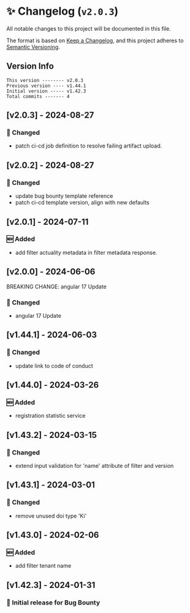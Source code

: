 # ✨ Changelog (`v2.0.3`)

All notable changes to this project will be documented in this file.

The format is based on [Keep a Changelog](https://keepachangelog.com/en/1.0.0/),
and this project adheres to [Semantic Versioning](https://semver.org/spec/v2.0.0.html).

## Version Info

```text
This version -------- v2.0.3
Previous version ---- v1.44.1
Initial version ----- v1.42.3
Total commits ------- 4
```

## [v2.0.3] - 2024-08-27

### 🔄 Changed

- patch ci-cd job definition to resolve failing artifact upload.

## [v2.0.2] - 2024-08-27

### 🔄 Changed

- update bug bounty template reference
- patch ci-cd template version, align with new defaults

## [v2.0.1] - 2024-07-11

### 🆕 Added

- add filter actuality metadata in filter metadata response.

## [v2.0.0] - 2024-06-06

BREAKING CHANGE: angular 17 Update

### 🔄 Changed

- angular 17 Update

## [v1.44.1] - 2024-06-03

### 🔄 Changed

- update link to code of conduct

## [v1.44.0] - 2024-03-26

### 🆕 Added

- registration statistic service

## [v1.43.2] - 2024-03-15

### 🔄 Changed

- extend input validation for 'name' attribute of filter and version

## [v1.43.1] - 2024-03-01

### :arrows_counterclockwise: Changed

- remove unused doi type 'Ki'

## [v1.43.0] - 2024-02-06

### 🆕 Added

- add filter tenant name

## [v1.42.3] - 2024-01-31

### 🎉 Initial release for Bug Bounty
